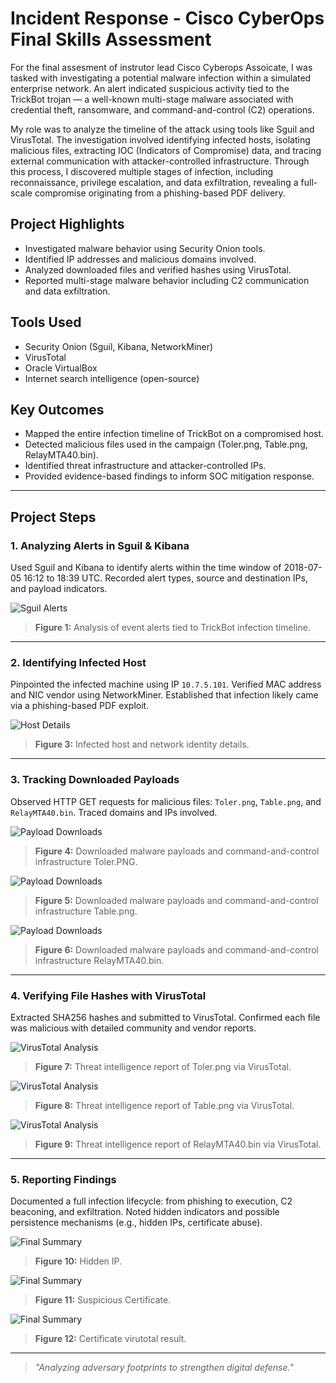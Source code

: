 # Incident Response - Cisco CyberOps Final Skills Assessment

For the final assesment of instrutor lead Cisco Cyberops Assoicate, I was tasked with investigating a potential malware infection within a simulated enterprise network. An alert indicated suspicious activity tied to the TrickBot trojan — a well-known multi-stage malware associated with credential theft, ransomware, and command-and-control (C2) operations.

My role was to analyze the timeline of the attack using tools like Sguil and VirusTotal. The investigation involved identifying infected hosts, isolating malicious files, extracting IOC (Indicators of Compromise) data, and tracing external communication with attacker-controlled infrastructure. Through this process, I discovered multiple stages of infection, including reconnaissance, privilege escalation, and data exfiltration, revealing a full-scale compromise originating from a phishing-based PDF delivery.


## Project Highlights
- Investigated malware behavior using Security Onion tools.
- Identified IP addresses and malicious domains involved.
- Analyzed downloaded files and verified hashes using VirusTotal.
- Reported multi-stage malware behavior including C2 communication and data exfiltration.

## Tools Used
- Security Onion (Sguil, Kibana, NetworkMiner)
- VirusTotal
- Oracle VirtualBox
- Internet search intelligence (open-source)

## Key Outcomes
- Mapped the entire infection timeline of TrickBot on a compromised host.
- Detected malicious files used in the campaign (Toler.png, Table.png, RelayMTA40.bin).
- Identified threat infrastructure and attacker-controlled IPs.
- Provided evidence-based findings to inform SOC mitigation response.

---

## Project Steps

### 1. Analyzing Alerts in Sguil & Kibana
Used Sguil and Kibana to identify alerts within the time window of 2018-07-05 16:12 to 18:39 UTC. Recorded alert types, source and destination IPs, and payload indicators.

![Sguil Alerts](ss/alerts.png)
> **Figure 1:** Analysis of event alerts tied to TrickBot infection timeline.

---

### 2. Identifying Infected Host
Pinpointed the infected machine using IP `10.7.5.101`. Verified MAC address and NIC vendor using NetworkMiner. Established that infection likely came via a phishing-based PDF exploit.

![Host Details](ss/host.png)
> **Figure 3:** Infected host and network identity details.

---

### 3. Tracking Downloaded Payloads
Observed HTTP GET requests for malicious files: `Toler.png`, `Table.png`, and `RelayMTA40.bin`. Traced domains and IPs involved.

![Payload Downloads](ss/toler_file.png)
> **Figure 4:** Downloaded malware payloads and command-and-control infrastructure Toler.PNG.


![Payload Downloads](ss/table_file.png)
> **Figure 5:** Downloaded malware payloads and command-and-control infrastructure Table.png.


![Payload Downloads](ss/relay_file.png)
> **Figure 6:** Downloaded malware payloads and command-and-control infrastructure RelayMTA40.bin.

---

### 4. Verifying File Hashes with VirusTotal
Extracted SHA256 hashes and submitted to VirusTotal. Confirmed each file was malicious with detailed community and vendor reports.

![VirusTotal Analysis](ss/toler_virustotal.png)
> **Figure 7:** Threat intelligence report of Toler.png via VirusTotal.



![VirusTotal Analysis](ss/table_virustotal.png)
> **Figure 8:** Threat intelligence report of Table.png via VirusTotal.



![VirusTotal Analysis](ss/relay_virustotal.png)
> **Figure 9:** Threat intelligence report of RelayMTA40.bin via VirusTotal.


---

### 5. Reporting Findings
Documented a full infection lifecycle: from phishing to execution, C2 beaconing, and exfiltration. Noted hidden indicators and possible persistence mechanisms (e.g., hidden IPs, certificate abuse).

![Final Summary](ss/hidden_IP.png)
> **Figure 10:** Hidden IP.



![Final Summary](ss/widgits_file.png)
> **Figure 11:** Suspicious Certificate.



![Final Summary](ss/widgit_virustotal.png)
> **Figure 12:** Certificate virutotal result.



---

> _"Analyzing adversary footprints to strengthen digital defense."_
